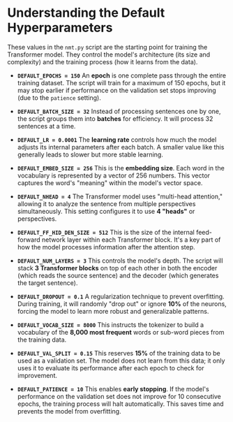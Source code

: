 # Understanding the Default Hyperparameters

These values in the `nmt.py` script are the starting point for training the Transformer model. They control the model's architecture (its size and complexity) and the training process (how it learns from the data).

* **`DEFAULT_EPOCHS = 150`**
  An **epoch** is one complete pass through the entire training dataset. The script will train for a maximum of 150 epochs, but it may stop earlier if performance on the validation set stops improving (due to the `patience` setting).

* **`DEFAULT_BATCH_SIZE = 32`**
  Instead of processing sentences one by one, the script groups them into **batches** for efficiency. It will process 32 sentences at a time.

* **`DEFAULT_LR = 0.0001`**
  The **learning rate** controls how much the model adjusts its internal parameters after each batch. A smaller value like this generally leads to slower but more stable learning.

* **`DEFAULT_EMBED_SIZE = 256`**
  This is the **embedding size**. Each word in the vocabulary is represented by a vector of 256 numbers. This vector captures the word's "meaning" within the model's vector space.

* **`DEFAULT_NHEAD = 4`**
  The Transformer model uses "multi-head attention," allowing it to analyze the sentence from multiple perspectives simultaneously. This setting configures it to use **4 "heads"** or perspectives.

* **`DEFAULT_FF_HID_DEN_SIZE = 512`**
  This is the size of the internal feed-forward network layer within each Transformer block. It's a key part of how the model processes information after the attention step.

* **`DEFAULT_NUM_LAYERS = 3`**
  This controls the model's depth. The script will stack **3 Transformer blocks** on top of each other in both the encoder (which reads the source sentence) and the decoder (which generates the target sentence).

* **`DEFAULT_DROPOUT = 0.1`**
  A regularization technique to prevent overfitting. During training, it will randomly "drop out" or ignore **10%** of the neurons, forcing the model to learn more robust and generalizable patterns.

* **`DEFAULT_VOCAB_SIZE = 8000`**
  This instructs the tokenizer to build a vocabulary of the **8,000 most frequent** words or sub-word pieces from the training data.

* **`DEFAULT_VAL_SPLIT = 0.15`**
  This reserves **15%** of the training data to be used as a validation set. The model does not learn from this data; it only uses it to evaluate its performance after each epoch to check for improvement.

* **`DEFAULT_PATIENCE = 10`**
  This enables **early stopping**. If the model's performance on the validation set does not improve for 10 consecutive epochs, the training process will halt automatically. This saves time and prevents the model from overfitting.